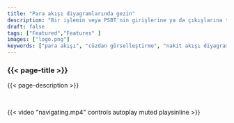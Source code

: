 ```yaml
---
title: "Para akışı diyagramlarında gezin"
description: "Bir işlemin veya PSBT'nin girişlerine ya da çıkışlarına tıklayarak para akışı diyagramlarında kolayca gezin."
draft: false
tags: ["Featured","Features" ]
images: ["logo.png"]
keywords: ["para akışı", "cüzdan görselleştirme", "nakit akışı diyagramı"]
---
```


### {{< page-title >}} 
{{< page-description >}} 

<br>

 
{{< video "navigating.mp4" controls  autoplay muted playsinline >}}